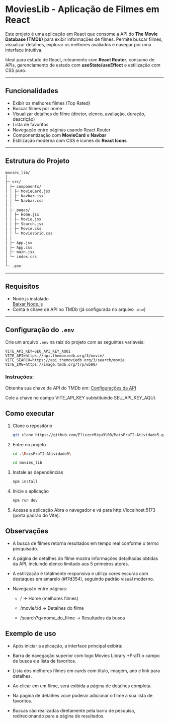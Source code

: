 # MoviesLib - Aplicação de Filmes em React

Este projeto é uma aplicação em React que consome a API do **The Movie Database (TMDb)** para exibir informações de filmes. Permite buscar filmes, visualizar detalhes, explorar os melhores avaliados e navegar por uma interface intuitiva.

Ideal para estudo de React, roteamento com **React Router**, consumo de APIs, gerenciamento de estado com **useState/useEffect** e estilização com CSS puro.

---

## Funcionalidades

-   Exibir os melhores filmes (Top Rated)
-   Buscar filmes por nome
-   Visualizar detalhes do filme (diretor, elenco, avaliação, duração, descrição)
-   Lista de favoritos
-   Navegação entre páginas usando React Router
-   Componentização com **MovieCard** e **Navbar**
-   Estilização moderna com CSS e ícones do **React Icons**

---

## Estrutura do Projeto

```bash
movies_lib/
│
├─ src/
│ ├─ components/
│ │ ├─ MovieCard.jsx
│ │ ├─ Navbar.jsx
│ │ └─ Navbar.css
│ │
│ ├─ pages/
│ │ ├─ Home.jsx
│ │ ├─ Movie.jsx
│ │ ├─ Search.jsx
│ │ ├─ Movie.css
│ │ └─ MoviesGrid.css
│ │
│ ├─ App.jsx
│ ├─ App.css
│ ├─ main.jsx
│ └─ index.css
│
└─ .env
```

---

## Requisitos

-   Node.js instalado  
    [Baixar Node.js](https://nodejs.org/)
-   Conta e chave de API no TMDb (já configurada no arquivo `.env`)

---

## Configuração do `.env`

Crie um arquivo `.env` na raiz do projeto com as seguintes variáveis:

```env
VITE_API_KEY=SEU_API_KEY_AQUI
VITE_API=https://api.themoviedb.org/3/movie/
VITE_SEARCH=https://api.themoviedb.org/3/search/movie
VITE_IMG=https://image.tmdb.org/t/p/w500/
```

### Instruções:

Obtenha sua chave de API do TMDb em: [Configurações da API](https://www.themoviedb.org/settings/api)

Cole a chave no campo VITE_API_KEY subistituindo SEU_API_KEY_AQUI.

## Como executar

1. Clone o repositório

    ```bash
    git clone https://github.com/EliezerMigu3l00/MaisPraTI-Atividade5.git
    ```
2. Entre no projeto
   ```bash
   cd .\MaisPraTI-Atividade5\
   ```
   ```bash
   cd movies_lib
   ```
4. Instale as dependências

    ```bash
    npm install
    ```

5. Inicie a aplicação

    ```bash
    npm run dev
    ```

4. Acesse a aplicação
   Abra o navegador e vá para http://localhost:5173 (porta padrão do Vite).

## Observações

-   A busca de filmes retorna resultados em tempo real conforme o termo pesquisado.

-   A página de detalhes do filme mostra informações detalhadas obtidas da API, incluindo elenco limitado aos 5 primeiros atores.

-   A estilização é totalmente responsiva e utiliza cores escuras com destaques em amarelo (#f7d354), seguindo padrão visual moderno.

-   Navegação entre páginas:

    -   / → Home (melhores filmes)

    -   /movie/:id → Detalhes do filme

    -   /search?q=nome_do_filme → Resultados da busca

## Exemplo de uso

-   Após iniciar a aplicação, a interface principal exibirá:

-   Barra de navegação superior com logo Movies Library +PraTI o campo de busca e a lista de favoritos.

-   Lista dos melhores filmes em cards com título, imagem, ano e link para detalhes.

-   Ao clicar em um filme, será exibida a página de detalhes completa.

-   Na pagina de detalhes voce poderar adicionar o filme a sua lista de favoritos.

-   Buscas são realizadas diretamente pela barra de pesquisa, redirecionando para a página de resultados.
